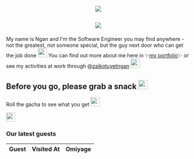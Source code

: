 <p align="center"><img src="https://ntuyetngan.com/public/github/readme-start.png">

## <p align="center"><img src="https://ntuyetngan.com/public/github/readme-greeting.png" align="center">

My name is Ngan and I'm the Software Engineer you may find anywhere - not the greatest, not someone special, but the guy next door who can get the job done <img src="https://emojis.slackmojis.com/emojis/images/1597609912/10174/wfh_parrot.gif" width="25">
You can find out more about me here in ✨<a href="https://ntuyetngan.com/" target="_blank">my portfolio</a>✨ or see my activities at work through @<a href="https://github.com/zaikotuyetngan">zaikotuyetngan</a> <img src="https://emojis.slackmojis.com/emojis/images/1643514599/6023/meow_peek.png" width="25">

## Before you go, please grab a snack <img src="https://emojis.slackmojis.com/emojis/images/1613285697/12806/meow_attention.png" width="25">
Roll the gacha to see what you get <img src="https://emojis.slackmojis.com/emojis/images/1471119458/989/parrot_dad.gif" width="25">

[<img src="https://emojis.slackmojis.com/emojis/images/1643514525/5197/party_blob.gif" width="25">](https://github.com/ngantn1994/ngantn1994/issues/new?title=roll&template=feature_request.md)

### Our latest guests

| Guest | Visited At | Omiyage |
| :--- | :---: | :---: |
